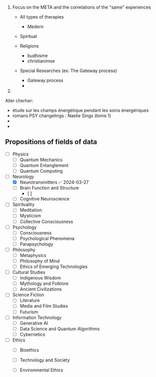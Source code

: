 
1. Focus on the META and the correlations of the "same" experiences
	-  All types of therapies
		- Medern
	
	- Spiritual
	- Religions
		- budhisme
		- christianimse
	- Special Researches (ex: The Gateway process)
		- Gateway process
		- 
1. 
 

Aller cherher: 
- étude sur les champs énergétique pendant les soins énergériques 
- romans PSY changelings : Naelie Sings (tome 1)
- 
- 




## Propositions of fields of data

- [ ] Physics
  - [ ] Quantum Mechanics
  - [ ] Quantum Entanglement
  - [ ] Quantum Computing
- [ ] Neurology
  - [x] Neurotransmitters ✅ 2024-03-27
  - [ ] Brain Function and Structure
	  - [ ] 
  - [ ] Cognitive Neuroscience
- [ ] Spirituality
  - [ ] Meditation
  - [ ] Mysticism
  - [ ] Collective Consciousness
- [ ] Psychology
  - [ ] Consciousness
  - [ ] Psychological Phenomena
  - [ ] Parapsychology
- [ ] Philosophy
  - [ ] Metaphysics
  - [ ] Philosophy of Mind
  - [ ] Ethics of Emerging Technologies
- [ ] Cultural Studies
  - [ ] Indigenous Wisdom
  - [ ] Mythology and Folklore
  - [ ] Ancient Civilizations
- [ ] Science Fiction
  - [ ] Literature
  - [ ] Media and Film Studies
  - [ ] Futurism
- [ ] Information Technology
  - [ ] Generative AI
  - [ ] Data Science and Quantum Algorithms
  - [ ] Cybernetics
- [ ] Ethics
  - [ ] Bioethics
  - [ ] Technology and Society
  - [ ] Environmental Ethics

